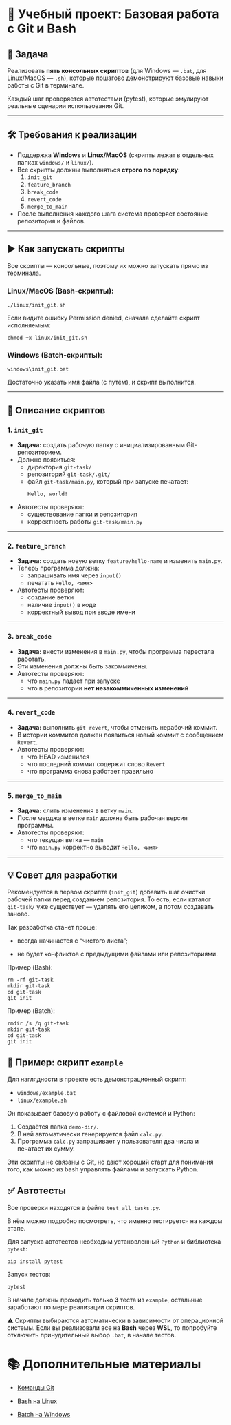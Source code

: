 # 📘 Учебный проект: Базовая работа с Git и Bash

## 🎯 Задача

Реализовать **пять консольных скриптов** (для Windows — `.bat`, для Linux/MacOS — `.sh`), которые пошагово демонстрируют
базовые навыки работы с Git в терминале.

Каждый шаг проверяется автотестами (pytest), которые эмулируют реальные сценарии использования Git.

---

## 🛠 Требования к реализации

- Поддержка **Windows** и **Linux/MacOS** (скрипты лежат в отдельных папках `windows/` и `linux/`).
- Все скрипты должны выполняться **строго по порядку**:
    1. `init_git`
    2. `feature_branch`
    3. `break_code`
    4. `revert_code`
    5. `merge_to_main`
- После выполнения каждого шага система проверяет состояние репозитория и файлов.

---

## ▶ Как запускать скрипты

Все скрипты — консольные, поэтому их можно запускать прямо из терминала.

### Linux/MacOS (Bash-скрипты):

```
./linux/init_git.sh
```

Если видите ошибку Permission denied, сначала сделайте скрипт исполняемым:

```
chmod +x linux/init_git.sh
```

### Windows (Batch-скрипты):

```
windows\init_git.bat
```

Достаточно указать имя файла (с путём), и скрипт выполнится.

---

## 📜 Описание скриптов

### 1. `init_git`

- **Задача:** создать рабочую папку с инициализированным Git-репозиторием.
- Должно появиться:
    - директория `git-task/`
    - репозиторий `git-task/.git/`
    - файл `git-task/main.py`, который при запуске печатает:
      ```
      Hello, world!
      ```
- Автотесты проверяют:
    - существование папки и репозитория
    - корректность работы `git-task/main.py`

---

### 2. `feature_branch`

- **Задача:** создать новую ветку `feature/hello-name` и изменить `main.py`.
- Теперь программа должна:
    - запрашивать имя через `input()`
    - печатать `Hello, <имя>`
- Автотесты проверяют:
    - создание ветки
    - наличие `input()` в коде
    - корректный вывод при вводе имени

---

### 3. `break_code`

- **Задача:** внести изменения в `main.py`, чтобы программа перестала работать.
- Эти изменения должны быть закоммичены.
- Автотесты проверяют:
    - что `main.py` падает при запуске
    - что в репозитории **нет незакоммиченных изменений**

---

### 4. `revert_code`

- **Задача:** выполнить `git revert`, чтобы отменить нерабочий коммит.
- В истории коммитов должен появиться новый коммит с сообщением `Revert`.
- Автотесты проверяют:
    - что HEAD изменился
    - что последний коммит содержит слово `Revert`
    - что программа снова работает правильно

---

### 5. `merge_to_main`

- **Задача:** слить изменения в ветку `main`.
- После мерджа в ветке `main` должна быть рабочая версия программы.
- Автотесты проверяют:
    - что текущая ветка — `main`
    - что `main.py` корректно выводит `Hello, <имя>`

---

## 💡 Совет для разработки

Рекомендуется в первом скрипте (`init_git`) добавить шаг очистки рабочей папки перед созданием репозитория.
То есть, если каталог `git-task/` уже существует — удалять его целиком, а потом создавать заново.

Так разработка станет проще:

- всегда начинается с “чистого листа”;

- не будет конфликтов с предыдущими файлами или репозиториями.

Пример (Bash):

```
rm -rf git-task
mkdir git-task
cd git-task
git init
```

Пример (Batch):

```
rmdir /s /q git-task
mkdir git-task
cd git-task
git init
```

## 📂 Пример: скрипт `example`

Для наглядности в проекте есть демонстрационный скрипт:

- `windows/example.bat`
- `linux/example.sh`

Он показывает базовую работу с файловой системой и Python:

1. Создаётся папка `demo-dir/`.
2. В ней автоматически генерируется файл `calc.py`.
3. Программа `calc.py` запрашивает у пользователя два числа и печатает их сумму.

Эти скрипты не связаны с Git, но дают хороший старт для понимания того, как можно из bash управлять файлами и запускать
Python.

## ✅ Автотесты

Все проверки находятся в файле `test_all_tasks.py`.

В нём можно подробно посмотреть, что именно тестируется на каждом этапе.

Для запуска автотестов необходим установленный `Python` и библиотека `pytest`:

```
pip install pytest
```

Запуск тестов:

```
pytest
```

В начале должны проходить только **3** теста из `example`, остальные заработают по мере реализации скриптов.

⚠️ Скрипты выбираются автоматически в зависимости от операционной системы. Если вы реализовали все на **Bash** через **WSL**, то
попробуйте отключить принудительный выбор `.bat`, в начале тестов.

# 📚 Дополнительные материалы

- [Команды Git](https://git-scm.com/docs/git)

- [Bash на Linux](https://habr.com/ru/articles/726316/)

- [Batch на Windows](https://habr.com/ru/sandbox/168937/)